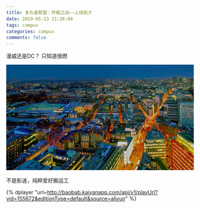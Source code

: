 ```yaml
---
title: 复仇者联盟：终极之战——上线前夕
date: 2019-05-23 21:26:04
tags: campus 
categories: campus
comments: false 
---
```


漫威还是DC？ 只知道很燃

<!--more-->

![20190115](复仇者联盟：终极之战——上线前夕/image/20190115.jpg) 

不是影迷，纯粹爱好搬运工


{% dplayer "url=http://baobab.kaiyanapp.com/api/v1/playUrl?vid=155672&editionType=default&source=aliyun" %} 

